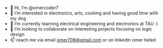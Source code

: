 - 👋 Hi, I’m @omercoder7
- 👀 I’m interested in electronics, arts, cooking and having good time with my dog 
- 🌱 I’m currently learning electrical engineering and electronics at TAU :)
- 💞️ I’m looking to collaborate on interesting projects focusing on logic design
- 📫 reach me via email omer708@gmail.com or on linkedin omer heled

<!---
omercoder7/omercoder7 is a ✨ special ✨ repository because its `README.md` (this file) appears on your GitHub profile.
You can click the Preview link to take a look at your changes.
--->
